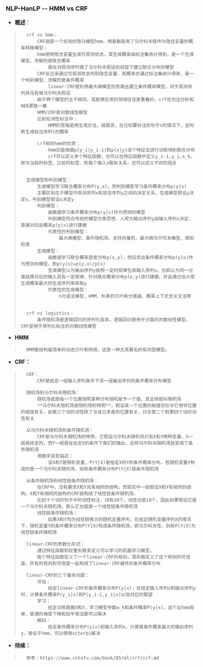 ### NLP-HanLP -- HMM vs CRF
- **概述**：
>       crf vs hmm：
>           CRF就是一个反向的隐马模型hmm，两者都是用了马尔科夫链作为隐含变量的概率转移模型；
>           hmm使用隐含变量生成可观测状态，其生成概率由标注集统计得到，是一个生成模型，求解的是联合概率
>               是在对观测序列做了马尔科夫假设的前提下建立联合分布的模型
>           CRF反过来通过可观测状态判别隐含变量，其概率亦通过标注集统计得来，是一个判别模型，求解的是条件概率
>               linear-CRF是利用最大熵模型的思路去建立条件概率模型，对于观测序列并没有做马尔科夫假设
>           由于两个模型的主干相同，其能够应用的领域往往是重叠的，crf在句法分析和NER更胜一筹
>           HMM/CRF是对数线性模型
>           比如在词性标注中：
>               HMM的思路是用生成办法，就是说，在已知要标注的句子s的情况下，去判断生成标注序列l的概率
>
>           crf相对hmm的优势：
>               hmm仅能根据p(y_i|y_i-1)和p(x|y)连个特征去进行训练得到联合分布
>               crf可以定义多个特征函数，也可以在特征函数中定义y_i-1,y_i,x_k，即与当前的标签、之前的标签、和每个输入x都有关系，还可以定义不同的组合
>
>
>       生成模型和判别模型：
>           生成模型学习联合概率分布P(y,x)，而判别模型学习条件概率分布p(y|x)
>           主要区别在于模型中观测序列x和状态序列y之间的决定关系，生成模型假设y决定x，判别模型假设x决定y
>           判别模型：
>               由数据学习条件概率分布p(y|x)作为预测的模型
>               判别模型符合传统的模型分类思想，人呢为输出序列y由输入序列x决定，直接对后验概率p(y|x)进行建模
>               代表性的判别模型：
>                   最大熵模型、条件随机场、支持向量机、最大熵马尔可夫模型、感知机等
>           生成模型：
>               由数据学习联合概率密度分布p(x,y)，然后求出条件概率分布p(y|x)作为预测的模型，即p(y|x)=p(y,x)/p(x)
>               生成模型认为输出序列y按照一定的规律生成输入序列x，也即认为同一分类结果对应的输入具有一定规律，针对联合概率分布p(x,y)进行建模，并且通过估计使生成概率最大的生成序列来获取y
>               代表性的生成模型：
>                   n元语法模型、HMM、朴素的贝叶斯分类器、概率上下文无关文法等
>
>
>       crf vs logistics：
>           条件随机场是逻辑回归的序列化版本，逻辑回归是用于分类的对数线性模型，CRF是用于序列化标注的对数线性模型
>

- **HMM**
>       HMM是结构最简单的动态贝叶斯网络，这是一种尤其著名的有向图模型。
>
>
>
>
>
>
>
>
>
>
>

- **CRF：**
>       CRF：
>           CRF是给定一组输入序列条件下另一组输出序列的条件概率分布模型
>
>       随机场到马尔科夫随机场：
>           随机场就是每一个位置按照某种分布随机赋予一个值，其全体就叫随机场
>           **马尔科夫随机场是随机场的特例**，假设某一个位置的赋值仅仅与它相邻位置的赋值有关，如第三个词的词性除了与自己本身的位置有关，只与第二个和第四个词的词性有关
>
>       从马尔科夫随机场到条件随机场：
>           CRF是马尔科夫随机场的特例，它假设马尔科夫随机场只有X和Y两种变量，X一般是给定的，而Y一般是在给定X的条件下我们的输出，这样马尔科夫随机场就变成了条件随机场
>           用数学语言描述：
>               设X和Y是随机变量，P(Y|X)是给定X的Y的条件概率分布，若随机变量Y构成的是一个马尔科夫随机场，则称条件概率分布P(Y|X)是条件随机场
>
>       从条件随机场到线性链条件随机场：
>           在CRF中，没有要求X和Y具有相同的结构。而现实中一般假设X和Y有相同的结构。X和Y有相同的结构的CRF就构成了线性链条件随机场，
>           比如十个词的句子中的词性标注，词有10个，词性也是10个，因此如果假设它是一个马尔科夫随机场，那么它也就是一个线性链条件随机场
>           线性链条件随机场：
>               如果X和Y均为线性链表示的随机变量序列，在给定随机变量序列X的情况下，随机变量Y的条件概率分布P(Y|X)构成条件随机场，即马尔科夫性，则称P(Y|X)为线性链条件随机场
>
>       linear-CRF的参数化形式：
>           通过特征函数和权重系数来定义可以学习的机器学习模型。
>           每个特征函数定义了一个linear-CRF的规则，其系数定义了这个规则的可信度。所有的规则和可信度一起构成了linear-CRF最终的条件概率分布
>
>       linear-CRF的三个基本问题：
>           评估：
>               给定linear-CRF的条件概率分布P(y|x)，在给定输入序列x和输出序列y时，计算条件概率P(y_i|x)和P(y_i-1,y_i|x)以及对应的期望
>           学习：
>               给定训练数据X和Y，学习模型参数w_k和条件概率P(y|x)，这个比hmm简单，普通的梯度下降和拟牛顿法都可以解决
>           解码：
>               给定条件概率分布P(y|x)和输入序列x，计算是条件概率最大的输出序列y，类似于hmm，可以使用viterbi解决
>
>
>
>
>
>
>
>
>
>
>
>
>
>
>
>
>
>
>

- **待续：**
>       参考：https://www.cntofu.com/book/85/ml/crf/crf.md
>
>
>
>
>
>
>
>
>
>
>
>
>
>
>
>
>
>
>
>
>
>
>
